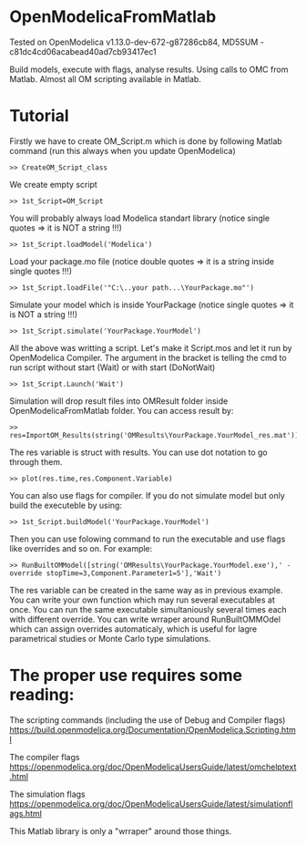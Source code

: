 

# OpenModelicaFromMatlab
Tested on OpenModelica v1.13.0-dev-672-g87286cb84,  MD5SUM - c81dc4cd06acabead40ad7cb93417ec1

Build models, execute with flags, analyse results.
Using calls to OMC from Matlab.
Almost all OM scripting available in Matlab.

# Tutorial
Firstly we have to create OM_Script.m which is done by following Matlab command 
(run this always when you update OpenModelica)

```
>> CreateOM_Script_class 
```

We create empty script

```
>> 1st_Script=OM_Script
```

You will probably always load Modelica standart library (notice single quotes => it is NOT a string !!!)

```
>> 1st_Script.loadModel('Modelica')
```

Load your package.mo file (notice double quotes => it is a string inside single quotes !!!)

```
>> 1st_Script.loadFile('"C:\..your path...\YourPackage.mo"')
```

Simulate your model which is inside YourPackage (notice single quotes => it is NOT a string !!!)

```
>> 1st_Script.simulate('YourPackage.YourModel')
```

All the above was writting a script. Let's make it Script.mos and let it run by OpenModelica Compiler.
The argument in the bracket is telling the cmd to run script without start (Wait) or with start (DoNotWait)

```
>> 1st_Script.Launch('Wait')
```

Simulation will drop result files into OMResult folder inside OpenModelicaFromMatlab folder.
You can access result by:

```
>> res=ImportOM_Results(string('OMResults\YourPackage.YourModel_res.mat'));
```

The res variable is struct with results. You can use dot notation to go through them.

```
>> plot(res.time,res.Component.Variable)
```

You can also use flags for compiler.
If you do not simulate model but only build the executeble by using:

```
>> 1st_Script.buildModel('YourPackage.YourModel')
```

Then you can use folowing command to run the executable and use flags like overrides and so on. For example:

```
>> RunBuiltOMModel([string('OMResults\YourPackage.YourModel.exe'),' -override stopTime=3,Component.Parameter1=5'],'Wait')
```

The res variable can be created in the same way as in previous example.
You can write your own function which may run several executables at once.
You can run the same executable simultaniously several times each with different override.
You can write wrraper around RunBuiltOMMOdel which can assign overrides automaticaly, 
which is useful for lagre parametrical studies or Monte Carlo type simulations.

# The proper use requires some reading:

The scripting commands (including the use of Debug and Compiler flags)
https://build.openmodelica.org/Documentation/OpenModelica.Scripting.html

The compiler flags
https://openmodelica.org/doc/OpenModelicaUsersGuide/latest/omchelptext.html

The simulation flags
https://openmodelica.org/doc/OpenModelicaUsersGuide/latest/simulationflags.html

This Matlab library is only a "wrraper" around those things.





